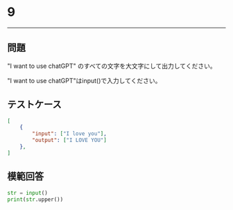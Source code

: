 # 9

---
## 問題

"I want to use chatGPT" のすべての文字を大文字にして出力してください。

"I want to use chatGPT"はinput()で入力してください。
## テストケース

```json
[
	{
		"input": ["I love you"],
		"output": ["I LOVE YOU"]
  	},
]
```

## 模範回答
```python
str = input()
print(str.upper())
```